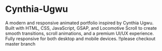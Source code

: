 # Cynthia-Ugwu
A modern and responsive animated portfolio inspired by Cynthia Ugwu. Built with HTML, CSS, JavaScript, GSAP, and Locomotive Scroll to create smooth transitions, scroll animations, and a premium UI/UX experience. Fully responsive for both desktop and mobile devices.
!!please checkout master branch 
